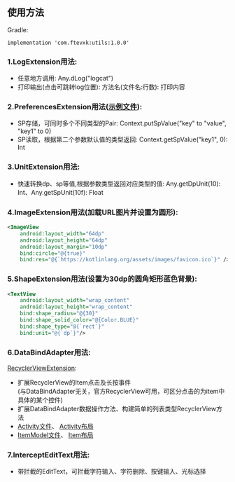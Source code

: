 ## 使用方法

Gradle:
```
implementation 'com.ftevxk:utils:1.0.0'
```

### 1.LogExtension用法:
* 任意地方调用: Any.dLog("logcat")
* 打印输出(点击可跳转log位置): 方法名(文件名:行数): 打印内容
### 2.PreferencesExtension用法([示例文件](https://github.com/ftevxk/utils/blob/master/app/src/androidTest/java/com/ftevxk/example/ExampleInstrumentedTest.kt)):
* SP存储，可同时多个不同类型的Pair: Context.putSpValue("key" to "value", "key1" to 0)
* SP读取，根据第二个参数默认值的类型返回: Context.getSpValue("key1", 0): Int
### 3.UnitExtension用法:
* 快速转换dp、sp等值,根据参数类型返回对应类型的值: Any.getDpUnit(10): Int、Any.getSpUnit(10f): Float
### 4.ImageExtension用法(加载URL图片并设置为圆形):
```xml
<ImageView
    android:layout_width="64dp"
    android:layout_height="64dp"
    android:layout_margin="10dp"
    bind:circle="@{true}"
    bind:res="@{`https://kotlinlang.org/assets/images/favicon.ico`}" />
```
### 5.ShapeExtension用法(设置为30dp的圆角矩形蓝色背景):
```xml
<TextView
    android:layout_width="wrap_content"
    android:layout_height="wrap_content"
    bind:shape_radius="@{30}"
    bind:shape_solid_color="@{Color.BLUE}"
    bind:shape_type="@{`rect`}"
    bind:unit="@{`dp`}"/>
```
### 6.DataBindAdapter用法:
[RecyclerViewExtension](https://github.com/ftevxk/utils/blob/master/library/src/main/java/com/ftevxk/base/extension/RecyclerViewExtension.kt):
* 扩展RecyclerView的Item点击及长按事件<br>(与DataBindAdapter无关，官方RecyclerView可用，可区分点击的为item中具体的某个控件)
* 扩展DataBindAdapter数据操作方法、构建简单的列表类型RecyclerView方法<br>
* [Activity文件](https://github.com/ftevxk/utils/blob/master/app/src/main/java/com/ftevxk/example/MainActivity.kt)、
[Activity布局](https://github.com/ftevxk/utils/blob/master/app/src/main/res/layout/activity_main.xml)
* [ItemModel文件](https://github.com/ftevxk/utils/blob/master/app/src/main/java/com/ftevxk/example/MainItemModel.kt)、
[Item布局](https://github.com/ftevxk/utils/blob/master/app/src/main/res/layout/item_main.xml)
### 7.InterceptEditText用法:
* 带拦截的EditText，可拦截字符输入、字符删除、按键输入、光标选择
